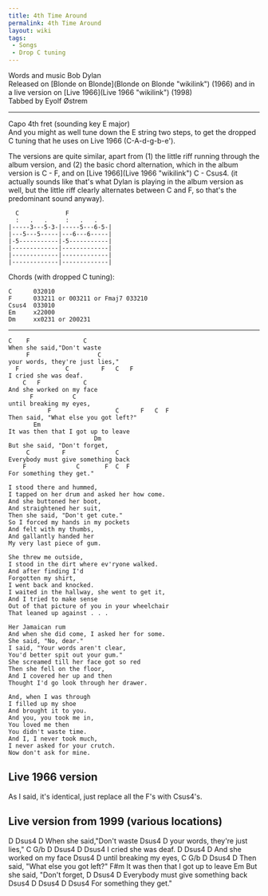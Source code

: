 ```yaml
---
title: 4th Time Around
permalink: 4th Time Around
layout: wiki
tags:
 - Songs
 - Drop C tuning
---
```


Words and music Bob Dylan  
Released on [Blonde on Blonde](Blonde on Blonde "wikilink") (1966) and
in a live version on [Live 1966](Live 1966 "wikilink") (1998)  
Tabbed by Eyolf Østrem

* * * * *

Capo 4th fret (sounding key E major)  
And you might as well tune down the E string two steps, to get the
dropped C tuning that he uses on Live 1966 (C-A-d-g-b-e').

The versions are quite similar, apart from (1) the little riff running
through the album version, and (2) the basic chord alternation, which in
the album version is C - F, and on [Live 1966](Live 1966 "wikilink") C -
Csus4. (it actually sounds like that's what Dylan is playing in the
album version as well, but the little riff clearly alternates between C
and F, so that's the predominant sound anyway).

      C             F
      :   .   .     :   .   .
    |-----3---5-3-|-----5---6-5-|
    |---5---5-----|---6---6-----|
    |-5-----------|-5-----------|
    |-------------|-------------|
    |-------------|-------------|
    |-------------|-------------|

Chords (with dropped C tuning):

    C      032010
    F      033211 or 003211 or Fmaj7 033210
    Csus4  033010
    Em     x22000
    Dm     xx0231 or 200231

* * * * *

    C    F               C
    When she said,"Don't waste
         F                   C
    your words, they're just lies,"
      F             C         F   C   F
    I cried she was deaf.
        C   F            C
    And she worked on my face
          F           C
    until breaking my eyes,
               F                  C      F   C  F
    Then said, "What else you got left?"
           Em
    It was then that I got up to leave
                            Dm
    But she said, "Don't forget,
         C         F              C
    Everybody must give something back
        F              C       F  C  F
    For something they get."

    I stood there and hummed,
    I tapped on her drum and asked her how come.
    And she buttoned her boot,
    And straightened her suit,
    Then she said, "Don't get cute."
    So I forced my hands in my pockets
    And felt with my thumbs,
    And gallantly handed her
    My very last piece of gum.

    She threw me outside,
    I stood in the dirt where ev'ryone walked.
    And after finding I'd
    Forgotten my shirt,
    I went back and knocked.
    I waited in the hallway, she went to get it,
    And I tried to make sense
    Out of that picture of you in your wheelchair
    That leaned up against . . .

    Her Jamaican rum
    And when she did come, I asked her for some.
    She said, "No, dear."
    I said, "Your words aren't clear,
    You'd better spit out your gum."
    She screamed till her face got so red
    Then she fell on the floor,
    And I covered her up and then
    Thought I'd go look through her drawer.

    And, when I was through
    I filled up my shoe
    And brought it to you.
    And you, you took me in,
    You loved me then
    You didn't waste time.
    And I, I never took much,
    I never asked for your crutch.
    Now don't ask for mine.

<h2 class="songversion">
Live 1966 version

</h2>
As I said, it's identical, just replace all the F's with Csus4's.

<h2 class="songversion">
Live version from 1999 (various locations)

</h2>
    D    Dsus4           D
    When she said,"Don't waste
         Dsus4               D
    your words, they're just lies,"
      C         G/b  D      Dsus4  D Dsus4
    I cried she was deaf.
        D   Dsus4        D
    And she worked on my face
          Dsus4       D
    until breaking my eyes,
               C              G/b D      Dsus4 D
    Then said, "What else you got left?"
           F#m
    It was then that I got up to leave
                            Em
    But she said, "Don't forget,
         D         Dsus4          D
    Everybody must give something back
        Dsus4          D         Dsus4 D Dsus4
    For something they get."
